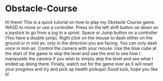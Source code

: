 # Obstacle-Course
 Hi there! This is a quick tutorial on how to play my Obstacle Course game.
WASD to move or use a controller.
Press on the left shift button on down on a joystick to go from a jog to a sprint.
Space or Jump button on a controller (You have a double jump).
Right click on the mouse to dash either on the ground or in mid air, only in the direction you are facing. You can only dash once in mid-air.
Control the camera with your mouse.
Use the blue cube at the start of the game to skip the level and see the end to see how I manipulate the camera if you wish to simply skip the level and see what I ended up doing there.
Finally, watch out for the game over as it will reset your progress and try and pick up health pickups!
Good luck, hope you like it! 




